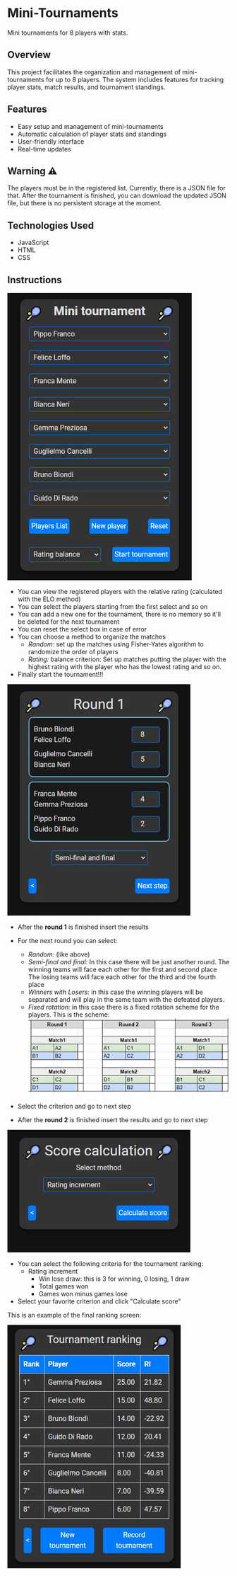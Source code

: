 # Mini-Tournaments

Mini tournaments for 8 players with stats.

## Overview

This project facilitates the organization and management of mini-tournaments for up to 8 players.
The system includes features for tracking player stats, match results, and tournament standings.

## Features

- Easy setup and management of mini-tournaments
- Automatic calculation of player stats and standings
- User-friendly interface
- Real-time updates

## Warning :warning:

The players must be in the registered list. Currently, there is a JSON file for that.
After the tournament is finished, you can download the updated JSON file,
but there is no persistent storage at the moment.

## Technologies Used

- JavaScript
- HTML
- CSS

## Instructions

![Home screen](/assets/screenshots/home-screen.png)

- You can view the registered players with the relative rating (calculated with the ELO method)
- You can select the players starting from the first select and so on
- You can add a new one for the tournament, there is no memory so it'll be deleted for the next tournament
- You can reset the select box in case of error
- You can choose a method to organize the matches
    - _Random:_ set up the matches using Fisher-Yates algorithm to randomize the order of players
    - _Rating:_ balance criterion: Set up matches putting the player with the highest rating with the player who has the lowest rating and so on.
- Finally start the tournament!!!

![Round1](/assets/screenshots/Round1.jpg)

- After the **round 1** is finished insert the results
- For the next round you can select:
    - _Random:_ (like above)
    - _Semi-final and final:_ In this case there will be just another round.
        The winning teams will face each other for the first and second place
        The losing teams will face each other for the third and the fourth place
    - _Winners with Losers:_ in this case the winning players will be separated
        and will play in the same team with the defeated players.
    - _Fixed rotation:_ in this case there is a fixed rotation scheme for the players. This is the scheme:
    ![here](/assets/screenshots/FixedRotation.jpg)

- Select the criterion and go to next step

- After the **round 2** is finished insert the results and go to next step

![Score Calculation](/assets/screenshots/ScoreCalculation.jpg)

- You can select the following criteria for the tournament ranking:
  - Rating increment
    - Win lose draw: this is 3 for winning, 0 losing, 1 draw
    - Total games won
    - Games won minus games lose
- Select your favorite criterion and click "Calculate score"

This is an example of the final ranking screen:

![Final Ranking](/assets/screenshots/Final_rankig.jpg)
